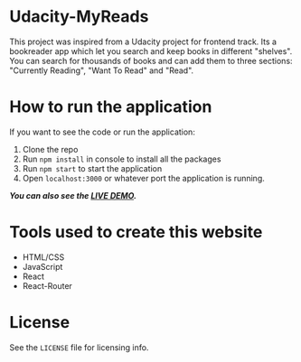# Udacity-MyReads


This project was inspired from a Udacity project for frontend track. Its a bookreader app which let you search and keep books in different "shelves". You can search for thousands of books and can add them to three sections: "Currently Reading", "Want To Read" and "Read". 

# How to run the application

If you want to see the code or run the application:
1. Clone the repo 
2. Run `npm install` in console to install all the packages
3. Run `npm start` to start the application 
4. Open `localhost:3000` or whatever port the application is running.

***You can also see the [LIVE DEMO](https://rudevdr.github.io/udacity-myreads/).*** 

# Tools used to create this website

* HTML/CSS
* JavaScript
* React
* React-Router

# License

See the `LICENSE` file for licensing info.
